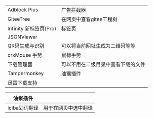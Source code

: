 |                        |                                    |
| ---------------------- | ---------------------------------- |
| Adblock Plus           | 广告拦截器                         |
| GiteeTree              | 在网页中查看gitee工程树            |
| Infinity 新标签页(Pro) | 标签页                             |
| JSONViewer             |                                    |
| QR码生成与识别         | 可以将当前网址生成为二维码等等     |
| crxMouse 手势          | 鼠标手势                           |
| 下载管理器             | 可以不用在二级目录中查看下载的文件 |
| Tampermonkey           | 油猴插件                           |
| 迅雷下载支持           |                                    |

| 油猴插件      |                      |
| ------------- | -------------------- |
| iciba划词翻译 | 用于在网页中选中翻译 |

